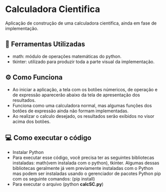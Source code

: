 # Calculadora Cientifica

Aplicação de construção de uma calculadora cientifica, ainda em fase de implementação. 


## 🔧 Ferramentas Utilizadas

-   math: módulo de operações matemáticas do python.
-   tkinter: utilizado para produzir toda a parte visual da implementação.

## ⚙️ Como Funciona

-   Ao iniciar a aplicação, a tela com os botões númericos, de operação e de expressão aparecerão abaixo da tela de apresentação dos resultados.
-   Funciona como uma calculadora normal, mas algumas funções dos botões de expressão ainda não formam implementadas.
-   Ao realizar o calculo desejado, os resultados serão exibidos no visor acima dos botões.

## 💻 Como executar o código

- Instalar Python
- Para executar esse código, você precisa ter as seguintes bibliotecas instaladas: math(vem instalada com o python), tkinter. Algumas dessas bibliotecas geralmente já vem previamente instaladas com o Python mas podem ser instaladas usando o gerenciador de pacotes Python pip com os seguinte comandos: (pip install) 
- Para executar o arquivo (python **calcSC.py**)
